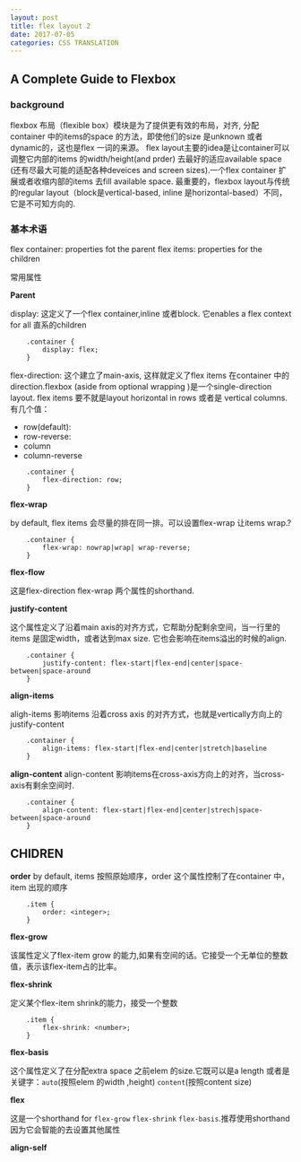 ```yaml
---
layout: post
title: flex layout 2
date: 2017-07-05
categories: CSS TRANSLATION
---
```


## A Complete Guide to Flexbox

### background

flexbox 布局（flexible box）模块是为了提供更有效的布局，对齐, 分配container 中的items的space 的方法，即使他们的size 是unknown 或者dynamic的，这也是flex 一词的来源。
flex layout主要的idea是让container可以调整它内部的items 的width/height(and prder) 去最好的适应available space (还有尽最大可能的适配各种deveices and screen sizes).一个flex container 扩展或者收缩内部的items 去fill available space.
最重要的，flexbox layout与传统的regular layout（block是vertical-based, inline 是horizontal-based）不同，它是不可知方向的.

### 基本术语
flex container: properties fot the parent
flex items: properties for the children

常用属性

**Parent** 


display: 这定义了一个flex container,inline 或者block. 它enables a flex context for all 直系的children

```
	.container {
		display: flex;
	}
```

flex-direction: 这个建立了main-axis, 这样就定义了flex items 在container 中的direction.flexbox (aside from optional wrapping )是一个single-direction layout. flex items 要不就是layout horizontal in rows 或者是 vertical columns.
有几个值：
 
 * row(default): 
 * row-reverse: 
 * column
 * column-reverse

 
```
	.container {
		flex-direction: row;
	}
```

**flex-wrap**

by default, flex items 会尽量的排在同一排。可以设置flex-wrap 让items wrap.?

```
	.container {
		flex-wrap: nowrap|wrap| wrap-reverse;
	}
```

**flex-flow**

这是flex-direction flex-wrap 两个属性的shorthand.

**justify-content**

这个属性定义了沿着main axis的对齐方式，它帮助分配剩余空间，当一行里的items 是固定width，或者达到max size. 它也会影响在items溢出的时候的align.

```
	.container {
		justify-content: flex-start|flex-end|center|space-between|space-around
	}
```

**align-items**

aligh-items 影响items 沿着cross axis 的对齐方式，也就是vertically方向上的justify-content

```
	.container {
		align-items: flex-start|flex-end|center|stretch|baseline
	}
```

**align-content**
align-content 影响items在cross-axis方向上的对齐，当cross-axis有剩余空间时.

```
	.container {
		align-content: flex-start|flex-end|center|strech|space-between|space-around
	}
```


## CHIDREN


**order**
by default, items 按照原始顺序，order 这个属性控制了在container 中，item 出现的顺序

```
	.item {
		order: <integer>;
	}
```

**flex-grow**

该属性定义了flex-item grow 的能力,如果有空间的话。它接受一个无单位的整数值，表示该flex-item占的比率。

**flex-shrink**

定义某个flex-item shrink的能力，接受一个整数

```
	.item {
		flex-shrink: <number>;
	}
```

**flex-basis**

这个属性定义了在分配extra space 之前elem 的size.它既可以是a length 或者是关键字：`auto`(按照elem 的width ,height) `content`(按照content size)

**flex**

这是一个shorthand for `flex-grow` `flex-shrink` `flex-basis`.推荐使用shorthand 因为它会智能的去设置其他属性

**align-self**




